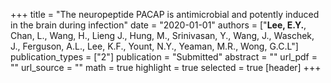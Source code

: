 +++
title = "The neuropeptide PACAP is antimicrobial and potently induced in the brain during infection"
date = "2020-01-01"
authors = ["**Lee, E.Y.**, Chan, L., Wang, H., Lieng J., Hung, M., Srinivasan, Y., Wang, J., Waschek, J., Ferguson, A.L., Lee, K.F., Yount, N.Y., Yeaman, M.R., Wong, G.C.L"]
publication_types = ["2"]
publication = "Submitted"
abstract = ""
url_pdf = ""
url_source = ""
math = true
highlight = true
selected = true
[header]
+++
